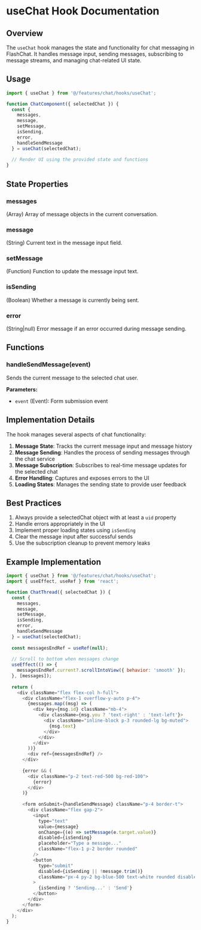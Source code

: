 # useChat Hook Documentation

## Overview
The `useChat` hook manages the state and functionality for chat messaging in FlashChat. It handles message input, sending messages, subscribing to message streams, and managing chat-related UI state.

## Usage

```javascript
import { useChat } from '@/features/chat/hooks/useChat';

function ChatComponent({ selectedChat }) {
  const {
    messages,
    message,
    setMessage,
    isSending,
    error,
    handleSendMessage
  } = useChat(selectedChat);
  
  // Render UI using the provided state and functions
}
```

## State Properties

### messages
(Array) Array of message objects in the current conversation.

### message
(String) Current text in the message input field.

### setMessage
(Function) Function to update the message input text.

### isSending
(Boolean) Whether a message is currently being sent.

### error
(String|null) Error message if an error occurred during message sending.

## Functions

### handleSendMessage(event)
Sends the current message to the selected chat user.

**Parameters:**
- `event` (Event): Form submission event

## Implementation Details

The hook manages several aspects of chat functionality:

1. **Message State**: Tracks the current message input and message history
2. **Message Sending**: Handles the process of sending messages through the chat service
3. **Message Subscription**: Subscribes to real-time message updates for the selected chat
4. **Error Handling**: Captures and exposes errors to the UI
5. **Loading States**: Manages the sending state to provide user feedback

## Best Practices

1. Always provide a selectedChat object with at least a `uid` property
2. Handle errors appropriately in the UI
3. Implement proper loading states using `isSending`
4. Clear the message input after successful sends
5. Use the subscription cleanup to prevent memory leaks

## Example Implementation

```javascript
import { useChat } from '@/features/chat/hooks/useChat';
import { useEffect, useRef } from 'react';

function ChatThread({ selectedChat }) {
  const {
    messages,
    message,
    setMessage,
    isSending,
    error,
    handleSendMessage
  } = useChat(selectedChat);
  
  const messagesEndRef = useRef(null);
  
  // Scroll to bottom when messages change
  useEffect(() => {
    messagesEndRef.current?.scrollIntoView({ behavior: 'smooth' });
  }, [messages]);
  
  return (
    <div className="flex flex-col h-full">
      <div className="flex-1 overflow-y-auto p-4">
        {messages.map((msg) => (
          <div key={msg.id} className="mb-4">
            <div className={msg.you ? 'text-right' : 'text-left'}>
              <div className="inline-block p-3 rounded-lg bg-muted">
                {msg.text}
              </div>
            </div>
          </div>
        ))}
        <div ref={messagesEndRef} />
      </div>
      
      {error && (
        <div className="p-2 text-red-500 bg-red-100">
          {error}
        </div>
      )}
      
      <form onSubmit={handleSendMessage} className="p-4 border-t">
        <div className="flex gap-2">
          <input
            type="text"
            value={message}
            onChange={(e) => setMessage(e.target.value)}
            disabled={isSending}
            placeholder="Type a message..."
            className="flex-1 p-2 border rounded"
          />
          <button
            type="submit"
            disabled={isSending || !message.trim()}
            className="px-4 py-2 bg-blue-500 text-white rounded disabled:opacity-50"
          >
            {isSending ? 'Sending...' : 'Send'}
          </button>
        </div>
      </form>
    </div>
  );
}
```